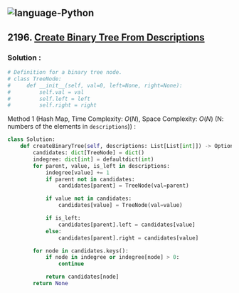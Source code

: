![language-Python](https://img.shields.io/badge/Python-ffd43b?style=for-the-badge&logo=PYTHON)
---

## 2196. [Create Binary Tree From Descriptions](https://leetcode.com/problems/pseudo-palindromic-paths-in-a-binary-tree)

### Solution :

```python
# Definition for a binary tree node.
# class TreeNode:
#     def __init__(self, val=0, left=None, right=None):
#         self.val = val
#         self.left = left
#         self.right = right
```

Method 1 (Hash Map, Time Complexity: $O(N)$, Space Complexity: $O(N)$ (N: numbers of the elements in `descriptions`)) :
```python
class Solution:
    def createBinaryTree(self, descriptions: List[List[int]]) -> Optional[TreeNode]:
        candidates: dict[TreeNode] = dict()
        indegree: dict[int] = defaultdict(int)
        for parent, value, is_left in descriptions:
            indegree[value] += 1
            if parent not in candidates:
                candidates[parent] = TreeNode(val=parent)

            if value not in candidates:
                candidates[value] = TreeNode(val=value)

            if is_left:
                candidates[parent].left = candidates[value]
            else:
                candidates[parent].right = candidates[value]

        for node in candidates.keys():
            if node in indegree or indegree[node] > 0:
                continue

            return candidates[node]
        return None
```
